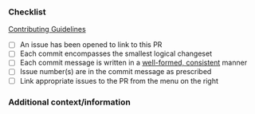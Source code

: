### Checklist

[Contributing Guidelines](https://github.com/thebigmunch/audio-metadata/blob/master/.github/CONTRIBUTING.md#submitting-code)

- [ ] An issue has been opened to link to this PR
- [ ] Each commit encompasses the smallest logical changeset
- [ ] Each commit message is written in a
[well-formed, consistent](https://sethrobertson.github.io/GitBestPractices/#usemsg) manner
- [ ] Issue number(s) are in the commit message as prescribed
- [ ] Link appropriate issues to the PR from the menu on the right

### Additional context/information

<!-- Describe any additional context/information -->
